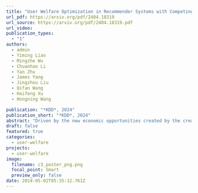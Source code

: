 ```yaml
---
title: "User Welfare Optimization in Recommender Systems with Competing Content Creators"
url_pdf: https://arxiv.org/pdf/2404.18319
url_source: https://arxiv.org/pdf/2404.18319.pdf
url_video: 
publication_types:
  - "1"
authors:
  - admin
  - Yiming Liao
  - Mingzhe Wu
  - Chuanhao Li
  - Yan Zhu
  - James Yang
  - Jingzhou Liu
  - Qifan Wang
  - Haifeng Xu
  - Hongning Wang

publication: "*KDD*, 2024"
publication_short: "*KDD*, 2024"
abstract: "Driven by the new economic opportunities created by the creator economy, an increasing number of content creators rely on and compete for revenue generated from online content recommendation platforms. This burgeoning competition reshapes the dynamics of content distribution and profoundly impacts long-term user welfare on the platform. However, the absence of a comprehensive picture of global user preference distribution often traps the competition, especially the creators, in states that yield sub-optimal user welfare. To encourage creators to best serve a broad user population with relevant content, it becomes the platform’s responsibility to leverage its information advantage regarding user preference distribution to accurately signal creators. In this study, we perform system-side user welfare optimization under a competitive game setting among content creators. We propose an algorithmic solution for the platform, which dynamically computes a sequence of weights for each user based on their satisfaction of the recommended content. These weights are then utilized to design mechanisms that adjust the recommendation policy or the post-recommendation rewards, thereby influencing creators’ content production strategies. To validate the effectiveness of our proposed method, we report our findings from a series of experiments, including: 1. a proof-of-concept negative example illustrating how creators’ strategies converge towards sub-optimal states without platform intervention; 2. offline experiments employing our proposed intervention mechanisms on diverse datasets; and 3. results from a three-week online experiment conducted on a leading short-video recommendation platform."
draft: false
featured: true
categories:
  - user-welfare
projects:
  - user-welfare
image:
  filename: c3_poster_png.png
  focal_point: Smart
  preview_only: false
date: 2024-05-02T05:35:12.761Z
---
```

